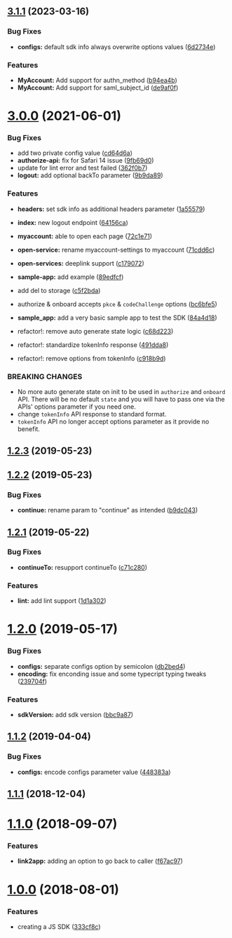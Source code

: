 ## [3.1.1](https://github.com/moneytree/mt-link-javascript-sdk/compare/3.1.0...3.1.1) (2023-03-16)


### Bug Fixes

* **configs:** default sdk info always overwrite options values ([6d2734e](https://github.com/moneytree/mt-link-javascript-sdk/commit/6d2734e0d2748ca4ffa39c80eea3788323fbad1f))


### Features

* **MyAccount:** Add support for authn_method ([b94ea4b](https://github.com/moneytree/mt-link-javascript-sdk/commit/b94ea4b186699d8af21885eb4150c2e96b605916))
* **MyAccount:** Add support for saml_subject_id ([de9af0f](https://github.com/moneytree/mt-link-javascript-sdk/commit/de9af0f4d20acc90c3a7fa59e1e571a656287975))



# [3.0.0](https://github.com/moneytree/mt-link-javascript-sdk/compare/2.1.2...3.0.0) (2021-06-01)


### Bug Fixes

* add two private config value ([cd64d6a](https://github.com/moneytree/mt-link-javascript-sdk/commit/cd64d6a281fbe773dfea8bd236e2c8e74cda3563))
* **authorize-api:** fix for Safari 14 issue ([9fb69d0](https://github.com/moneytree/mt-link-javascript-sdk/commit/9fb69d014752698df1897527ff27d60ffd116843))
* update for lint error and test failed ([362f0b7](https://github.com/moneytree/mt-link-javascript-sdk/commit/362f0b749797a438ac8c0024616e7072dbc641ee))
* **logout:** add optional backTo parameter ([9b9da89](https://github.com/moneytree/mt-link-javascript-sdk/commit/9b9da8941ff58049ed200d6dd6324bc5918adca0))


### Features

* **headers:** set sdk info as additional headers parameter ([1a55579](https://github.com/moneytree/mt-link-javascript-sdk/commit/1a5557919ee9844409848154ba22ec863c4d1a58))
* **index:** new logout endpoint ([64156ca](https://github.com/moneytree/mt-link-javascript-sdk/commit/64156caba35f251f6a501edba60f736ab13da57c))
* **myaccount:** able to open each page ([72c1e71](https://github.com/moneytree/mt-link-javascript-sdk/commit/72c1e715f2028e8d9d95b8e109e763d776c87e57))
* **open-service:** rename myaccount-settings to myaccount ([71cdd6c](https://github.com/moneytree/mt-link-javascript-sdk/commit/71cdd6cd373d6564e47f971b95f3bd0c222715c0))
* **open-services:** deeplink support ([c179072](https://github.com/moneytree/mt-link-javascript-sdk/commit/c179072ba008e8f6be3f94bf4ced88e314485544))
* **sample-app:** add example ([89edfcf](https://github.com/moneytree/mt-link-javascript-sdk/commit/89edfcf2e6bc961842f9721345a074779e0549be))
* add del to storage ([c5f2bda](https://github.com/moneytree/mt-link-javascript-sdk/commit/c5f2bdaf597909f71a3ee551966daa0e47367baf))
* authorize & onboard accepts `pkce` & `codeChallenge` options ([bc6bfe5](https://github.com/moneytree/mt-link-javascript-sdk/commit/bc6bfe5da725493fb3046dabab57824fe09fa501))
* **sample_app:** add a very basic sample app to test the SDK ([84a4d18](https://github.com/moneytree/mt-link-javascript-sdk/commit/84a4d187506960f44dffd102b62ce4732bec3301))


* refactor!: remove auto generate state logic ([c68d223](https://github.com/moneytree/mt-link-javascript-sdk/commit/c68d22331c1783a3c859af0b4cb3ddecfcfbf8b4))
* refactor!: standardize tokenInfo response ([491dda8](https://github.com/moneytree/mt-link-javascript-sdk/commit/491dda82dc1c2982f5ea5d95d4a8ff4fb121d91d))
* refactor!: remove options from tokenInfo ([c918b9d](https://github.com/moneytree/mt-link-javascript-sdk/commit/c918b9d584e412616d02996516b2bfad8b28c74b))


### BREAKING CHANGES

* No more auto generate state on init to be used in `authorize`
and `onboard` API. There will be no default `state` and you will have to pass
one via the APIs' options parameter if you need one.
* change `tokenInfo` API response to standard format.
* `tokenInfo` API no longer accept options parameter as it provide no benefit.



## [1.2.3](https://github.com/moneytree/mt-link-javascript-sdk/compare/1.2.2...1.2.3) (2019-05-23)



## [1.2.2](https://github.com/moneytree/mt-link-javascript-sdk/compare/1.2.1...1.2.2) (2019-05-23)


### Bug Fixes

* **continue:** rename param to "continue" as intended ([b9dc043](https://github.com/moneytree/mt-link-javascript-sdk/commit/b9dc0437ab91d2378ade516f3f178606ae38f1ae))



## [1.2.1](https://github.com/moneytree/mt-link-javascript-sdk/compare/1.2.0...1.2.1) (2019-05-22)


### Bug Fixes

* **continueTo:** resupport continueTo ([c71c280](https://github.com/moneytree/mt-link-javascript-sdk/commit/c71c28079ce31ead8b16ef124adef735cc23f146))


### Features

* **lint:** add lint support ([1d1a302](https://github.com/moneytree/mt-link-javascript-sdk/commit/1d1a3028c3ca512526efe1ec1634f8d6adbc9665))



# [1.2.0](https://github.com/moneytree/mt-link-javascript-sdk/compare/1.1.2...1.2.0) (2019-05-17)


### Bug Fixes

* **configs:** separate configs option by semicolon ([db2bed4](https://github.com/moneytree/mt-link-javascript-sdk/commit/db2bed4cc205d01e88c3fe7f2d6f2802e2c54a4e))
* **encoding:** fix enconding issue and some typecript typing tweaks ([239704f](https://github.com/moneytree/mt-link-javascript-sdk/commit/239704f4819c68c4d682e28511e5ee3b26d8fe0b))


### Features

* **sdkVersion:** add sdk version ([bbc9a87](https://github.com/moneytree/mt-link-javascript-sdk/commit/bbc9a8724a96ea548f93165f101a237ed8a1e157))



## [1.1.2](https://github.com/moneytree/mt-link-javascript-sdk/compare/1.1.1...1.1.2) (2019-04-04)


### Bug Fixes

* **configs:** encode configs parameter value ([448383a](https://github.com/moneytree/mt-link-javascript-sdk/commit/448383a94b96beeeafd79a9ec5e15732b8d1866d))



## [1.1.1](https://github.com/moneytree/mt-link-javascript-sdk/compare/1.1.0...1.1.1) (2018-12-04)



# [1.1.0](https://github.com/moneytree/mt-link-javascript-sdk/compare/1.0.0...1.1.0) (2018-09-07)


### Features

* **link2app:** adding an option to go back to caller ([f67ac97](https://github.com/moneytree/mt-link-javascript-sdk/commit/f67ac9739b2685db54e6ef792ecccc8f7802bef7))



# [1.0.0](https://github.com/moneytree/mt-link-javascript-sdk/compare/333cf8c36f7a8299c2bccf441454b04d31e7d907...1.0.0) (2018-08-01)


### Features

* creating a JS SDK ([333cf8c](https://github.com/moneytree/mt-link-javascript-sdk/commit/333cf8c36f7a8299c2bccf441454b04d31e7d907))



